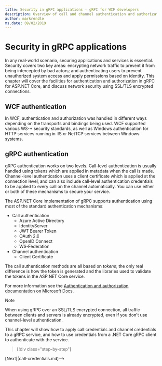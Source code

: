 ```yaml
---
title: Security in gRPC applications - gRPC for WCF developers
description: Overview of call and channel authentication and authorization in gRPC
author: markrendle
ms.date: 09/02/2019
---
```


# Security in gRPC applications

In any real-world scenario, securing applications and services is essential. Security covers two key areas: encrypting network traffic to prevent it from being intercepted by bad actors; and authenticating users to prevent unauthorized system access and apply permissions based on identity. This chapter will cover the facilities for authentication and authorization in gRPC for ASP.NET Core, and discuss network security using SSL/TLS encrypted connections.

## WCF authentication

In WCF, authentication and authorization was handled in different ways depending on the transports and bindings being used. WCF supported various WS-* security standards, as well as Windows authentication for HTTP services running in IIS or NetTCP services between Windows systems.

## gRPC authentication

gRPC authentication works on two levels. Call-level authentication is usually handled using tokens which are applied in metadata when the call is made. Channel-level authentication uses a client certificate which is applied at the connection level, and can also include call-level authentication credentials to be applied to every call on the channel automatically. You can use either or both of these mechanisms to secure your service.

The ASP.NET Core implementation of gRPC supports authentication using most of the standard authentication mechanisms:

- Call authentication
  - Azure Active Directory
  - IdentityServer
  - JWT Bearer Token
  - OAuth 2.0
  - OpenID Connect
  - WS-Federation
- Channel authentication
  - Client Certificate

The call authentication methods are all based on *tokens*; the only real difference is how the token is generated and the libraries used to validate the tokens in the ASP.NET Core service.

For more information see the [Authentication and authorization documentation on Microsoft Docs](https://docs.microsoft.com/aspnet/core/grpc/authn-and-authz?view=aspnetcore-3.0).

> [!NOTE]
> When using gRPC over an SSL/TLS encrypted connection, all traffic between clients and servers is already encrypted, even if you don't use channel-level authentication.

This chapter will show how to apply call credentials and channel credentials to a gRPC service, and how to use credentials from a .NET Core gRPC client to authenticate with the service.

>[!div class="step-by-step"]
<!-->[Next](call-credentials.md)-->
